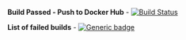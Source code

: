 

**Build Passed - Push to Docker Hub** - [![Build Status](https://travis-ci.org/dwyl/esta.svg?branch=master)](https://travis-ci.org/dwyl/esta)

 
**List of failed builds**   - [![Generic badge](https://img.shields.io/badge/build-failed-red.svg)](https://github.com/VictoriaHilko/lesson4/actions?query=is%3Afailure)




